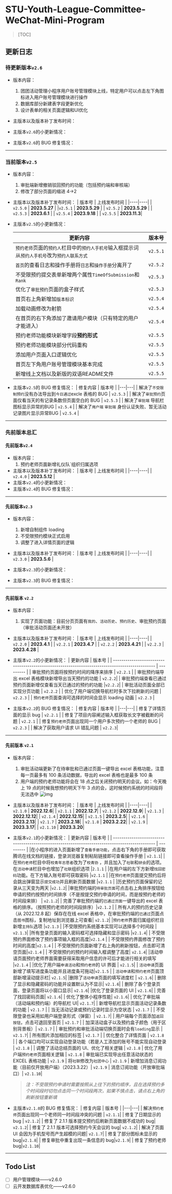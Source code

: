 # STU-Youth-League-Committee-WeChat-Mini-Program

> [TOC]

## 更新日志

### **待更新版本**`v2.6`

- 版本内容：
  1. 团团活动管理小程序用户账号管理模块上线，特定用户可以点击左下角图标进入用户账号管理模块进行操作
  2. 数据库部分新建表字段更新优化
  3. 设计表单的相关页面逻辑和UI优化
- 主版本以及版本补丁发布时间：

- 主版本`v2.6`的小更新情况：

- 主版本`v2.6`的 BUG 修复情况：

---

### **当前版本**`v2.5`

- 版本内容：
  1. 审批端新增撤销驳回预约的功能（包括预约端和审核端）
  2. 修改了部分页面的缩进 4->2
- 主版本以及版本补丁发布时间：
  | 版本号 | 上线发布时间 |
  |----|----|
  | `v2.5.0` | **2023.5.27** |
  |`v2.5.1` | **2023.5.29** |
  | `v2.5.2` | **2023.5.29** |
  | `v2.5.3` | **2023.6.1** |
  | `v2.5.4` | **2023.9.18** |
  | `v2.5.5` | **2023.11.3**|
- 主版本`v2.5`的小更新情况：

  | 更新内容                                                                                       | 版本号    |
  | ---------------------------------------------------------------------------------------------- | --------- |
  | `预约老师`页面的`预约人`栏目中的`预约人手机号`输入框提示词从`预约人手机号`改为`预约人联系方式` | `v2.5.1`  |
  | `首页`的查看日志和操作手册将`日志`和`操作手册`分离开了                                         | `v2.5.2`  |
  | 不受限预约提交表单新增两个属性`TimeOfSubmission`和`Rank`                                       | `v2.5.3` |
  | 优化了`审批预约`页面的盒子样式                                                                 | `v2.5.3` |
  | 首页右上角新增加`版本标识`                                                                     | `v2.5.4` |
  | 加载动画修改为射箭                                                                             | `v2.5.4` |
  | 在首页的右下角添加了邀请用户模块（只有特定的用户才能进入） | `v2.5.4` |
  | 预约老师功能模块新增字段**预约形式** | `v2.5.5`|
  | 预约老师功能模块部分代码重构 | `v2.5.5`|
  | 添加用户页面入口逻辑优化 | `v2.5.5`|
  | 首页左下角用户账号管理模块基本完成 | `v2.5.5` |
   新增线上文档以及新版的双语README文件 |  `v2.5.5` |

- 主版本`v2.5`的 BUG 修复情况：
  | 修复内容 | 版本号 |
  |---|---|
  | 解决了`不受限制预约`没有办法导出到`今日通过`excle 表格的 BUG | `v2.5.3` |
  | 解决了`审批预约`页面仅看当天的有记录条数但页面空白的 BUG | `v2.5.3` |
  | 解决了`审批端` 导航栏图标显示异常的BUG | `v2.5.4` |
  | 解决了`用户端` `审批端` 身份认证失败、暂无活动记录图片显示异常BUG | `v2.5.4` |
---

### 先前版本总汇

#### **先前版本**`v2.4`

- 版本内容：
  1. 预约老师页面新增礼仪队`组织归属选项
- 主版本以及版本补丁发布时间：
  | 版本号 | 上线发布时间 |
  |----|----|
  | `v2.4.0` | **2023.5.12** |
- 主版本`v2.4`的小更新情况：
- 主版本`v2.4`的 BUG 修复情况：

---

#### **先前版本**`v2.3`

- 版本内容：
  1. 新增自制组件 loading
  2. 不受限预约模块正式启用
  3. 调整了进入详情页面的逻辑
- 主版本以及版本补丁发布时间：
  | 版本号 | 上线发布时间 |
  |----|----|
  | `v2.3.0` | **2023.5.6** |

- 主版本`v2.3`的小更新情况：
- 主版本`v2.3`的 BUG 修复情况：

---

#### **先前版本** `v2.2`

- 版本内容：
  1. 实现了页面功能：目前分页页面有`我的`、`活动历史`、`预约历史`、审批预约页面（审批活动页面还未开放）
- 主版本以及版本补丁发布时间：
  | 版本号 | 上线发布时间 |
  |----|----|
  | `v2.2.0` | **2023.4.1** |
  | `v2.2.1` | **2023.4.7** |
  | `v2.2.2` | **2023.4.21** |
  | `v2.2.3` | **2023.4.28** |

- 主版本`v2.2`的小更新情况：
  | 更新内容 | 版本号 |
  | ---------------------------------------------------------------------------------------------- | --------- |
  | 审批预约页面将按预约时间的降序来排序 | `v2.2.1` |
  | 审批预约端导出 excel 表格模块新增导出当天预约的功能 | `v2.2.2`|
  | 审批预约端查看已通过预约页面新增仅查看当天已通过的预约的功能 |`v2.2.2`|
  | 审批活动页面全部已实现分页功能 | `v2.2.2` |
  | 优化了用户端切换导航栏时多次下拉刷新的问题 | `v2.2.3` |
  | `预约老师`页面查询可选择的时间会显示 loading 动画 | `v2.2.3` |

- 主版本`v2.2`的 BUG 修复情况：
  | 修复内容 | 版本号 |
  |---|---|
  | 修复了详情页面的显示 bug | `v2.2.1` |
  | 修复了项目内容阐述输入框获取长文字被截断的问题 | `v2.2.1` |
  | 修复`预约老师`页面出现同一个用户多次预约一个老师的 BUG | `v2.2.3` |
  | 解决了获取用户请求 UI 错乱问题 | `v2.2.3`|

---

#### **先前版本** `v2.1`

- 版本内容：
  1. 审批活动端更新了在待审批和已通过页面一键导出 excel 表格功能，注意每一页最多有 100 条活动数据，导出的 excel 表格也是最多 100 条
  2. 用户端的预约老师功能将会在 18 点之后关闭预约明天的会议。如：今天晚上 19 点的时候我想预约明天下午 3 点的会，这时候预约系统的时间段将无法选中 ![img](https://docimg6.docs.qq.com/image/AgAABuh2sxt1TIIuP2xGbpvOI8rGLEBc.png?imageMogr2/thumbnail/1600x%3E/ignore-error/1)
- 主版本以及版本补丁发布时间：
  | 版本号 | 上线发布时间 |
  |----|----|
  | `v2.1.0` | **2022.12.6**|
  | `v2.1.1` | **2022.12.7**|
  | `v2.1.2` | **2022.12.9**|
  | `v2.1.3` | **2022.12.12**|
  | `v2.1.4` | **2022.12.15**|
  | `v2.1.5` | **2023.2.5**|
  | `v2.1.6` | **2023.2.13**|
  | `v2.1.7` | **2023.2.18**|
  | `v2.1.8` | **2023.2.22**|
  | `v2.1.9` | **2023.3.17**|
  | `v2.1.10` | **2023.3.20**|

- 主版本`v2.1`的小更新情况：
  | 更新内容 | 版本号 |
  | ---------------------------------------------------------------------------------------------- | --------- |
  |在小程序的进入页面新增了`查看手册功能`，点击右下角的手册即可获取腾讯在线文档的链接，登录浏览器复制粘贴链接即可查看操作手册 | `v2.1.1`|
  |在`预约老师`栏目中将`校青年志愿者`改为了`校青协` ，并且加入了`社联`和`研会`的选项。在`活动申请`栏目中也增加了`社联`组织选项 |`2.1.1` |
  |在用户端的左下方新增`找回密码`功能。在下方输入账号即可获取密码 |`v2.1.1` |
  |在`预约老师`页面提交预约后将会跳出弹窗显示`提交成功`并且刷新页面数据 |`v2.1.1` |
  |历史预约页面保留的记录从三天变为两天 |`v2.1.2`|
  |审批预约端的`待审批页面`可点击右上角排序按钮给申请的预约按预约时间排序（不是按提交预约申请的时间，而是按预约老师的时间段来排） | `v2.1.2`|
  | 完善了审批预约端的`已通过页面`一键导出的 excel 表格的排序。（按照预约老师的时间段排序）|`v2.1.2` |
  | 所有人的预约历史记录（从 2022.12.8 起）保存在在线 excel 表格中，在审批预约端的`已通过`页面点击`图书`图标，复制地址到浏览器上可查看| `v2.1.2`|
  |`预约老师`界面归属组织栏目新增`主持队`选项 |`v2.1.3` |
  |不受限预约系统基本实现可以选择多个时间段 | `v2.1.3`|
  |所有登录页面的输入密码框可选择隐藏和显示密码 |`v2.1.4`|
  | 不受限预约界面修改了预约事项输入框的高度|`v2.1.4` |
  | 不受限预约界面修改了预约时间的高度|`v2.1.4` |
  | 不受限预约页面新增了右上角的刷新按钮，点击即可清空页面|`v2.1.4` |
  | 不受限预约的预约时间输入框调整了高度| `v2.1.4`|
  |活动申请页面预约老师界面需要获得采取用户信息的许可后才能进行相关的填写 |`v2.1.4` |
  |优化了用户端`申请活动`和`预约老师`的 UI 界面 | `v2.1.5`|
  | `活动申请`页面新增了填写进度条功能并且进度条可拖动|`v2.1.5` |
  | `活动申请`和`预约老师`页面顶部新增滚动提示栏| `v2.1.5`|
  |删除了`活动申请`页面的填写进度栏 | `v2.1.6`|
  | 删除了显示和隐藏密码的功能并设置默认为不显示| `v2.1.6`|
  | 删除了各个登录页面，登录页面将以小窗口显示| `v2.1.6`|
  |优化了登录页面的 UI | `v2.1.6`|
  | 完善了找回密码页面| `v2.1.6`|
  | 优化了整体小程序性能| `v2.1.6`|
  | 优化了审批端（活动端和预约端）的导航栏 UI| `v2.1.7`|
  | 新增导航栏显示页面活动记录条数的功能 | `v2.1.7` |
  | 当无活动记录或预约记录时显示为空状态 | `v2.1.7` |
  | 不受限登录也采用如用户端登录形式（弹窗）| `v2.1.7`|
  | 用户端每个页面添加`返回按钮`，点击可退回至首页 | `v2.1.7` |
  | 加深活动盒子以及预约盒子颜色（用于区别背景板）| `v2.1.7` |
  | 审批预约和审批活动端切换页面时会有`loading`显示 | `v2.1.7`|
  | 所有图片添加相应的标签 | `v2.1.7` |
  | 优化整合了详情页面 | `v2.1.8` |
  | 各个端口均可以实现自动登录功能（若是人工添加的账号不能实现自动登录 | `v2.1.8` |
  | 调整了活动总结页面的 UI、优化了相关逻辑 | `v2.1.8`
  | 优化了用户端`预约老师`页面相关逻辑 | `v2.1.8`
  | 审批端已实现导出任意活动状态的 EXCEL 表格功能 | `v2.1.9`
  | 将`社联`修改为`社团中心` | `v2.1.9`
  | 新增加消息订阅功能（目前仅开放用户端）（2023.3.22）| `v2.1.9`
  | 消息订阅功能（开放审批端口）| `v2.1.10`|

  > _注：不受限预约申请时需要按照从上往下的预约顺序，且在选择预约多个时间段时切勿点击同一个时间段两次，如果不慎点击，请点右上角的刷新按钮重新填_

- 主版本`v2.1.0`的 BUG 修复情况：
  | 修复内容 | 版本号 |
  |---|---|
  | 解决`预约老师`页面出现同一个老师同一时间段冲突的问题 | `v2.1.1`|
  | 修复了日期显示的 bug | `v2.1.2`|
  | 修复了 2.1.1 版本提交预约后刷新页面数据不成功的 bug| `v2.1.2`|
  | 修复了 2.1.1 版本可选择预约今天会议的 bug| `v2.1.2`|
  | 解决了页面 UI 会因为手机型号而产生超模的问题| `v2.1.7`|
  | 修复了部分图标未显示的 bug|`v2.1.8`|
  | 修复审批中重复出现一条信息的 bug|`v2.1.9`|
  | 修复了预约老师 bug|`v2.1.10`|



---

## Todo List

- [ ] 用户管理模块——v2.6.0
- [ ] 云开发数据库表优化——v2.6.0
